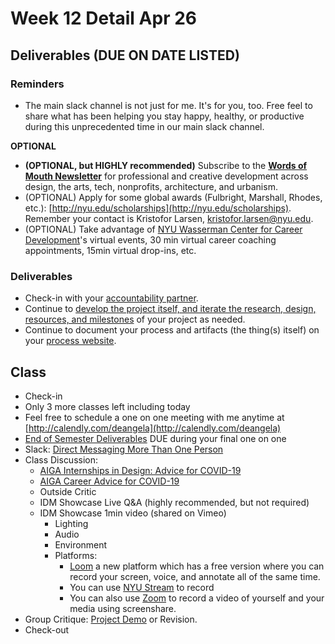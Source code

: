 # Week 12 Detail Apr 26

## Deliverables \(DUE ON DATE LISTED\)

### Reminders

* The main slack channel is not just for me. It's for you, too. Free feel to share what has been helping you stay happy, healthy, or productive during this unprecedented time in our main slack channel. 

**OPTIONAL**

* **\(OPTIONAL, but HIGHLY recommended\)** Subscribe to the [**Words of Mouth Newsletter**](http://www.wordsofmouth.org/) for professional and creative development across design, the arts, tech, nonprofits, architecture, and urbanism.
* \(OPTIONAL\) Apply for some global awards \(Fulbright, Marshall, Rhodes, etc.\): [http://nyu.edu/scholarships](http://nyu.edu/scholarships). Remember your contact is Kristofor Larsen, kristofor.larsen@nyu.edu.
* \(OPTIONAL\) Take advantage of [NYU Wasserman Center for Career Development](https://www.nyu.edu/students/student-information-and-resources/career-development-and-jobs.html?__s=pvit1odzgzycp3tif89s)'s virtual events, 30 min virtual career coaching appointments, 15min virtual drop-ins, etc.

### **Deliverables**

* Check-in with your [accountability partner](../assignments/accountability_partner.md).
* Continue to [develop the project itself, and iterate the research, design, resources, and milestones](../project_plan/) of your project as needed.
* Continue to document your process and artifacts \(the thing\(s\) itself\) on your [process website](../pre-work/website.md).

## Class

* Check-in
* Only 3 more classes left including today
* Feel free to schedule a one on one meeting with me anytime at [http://calendly.com/deangela](http://calendly.com/deangela)
* [End of Semester Deliverables](../end_of_semester_deliverables/) DUE during your final one on one
* Slack: [Direct Messaging More Than One Person](https://slack.com/help/articles/212281468-What-is-a-direct-message)
* Class Discussion:
  * [AIGA Internships in Design: Advice for COVID-19](https://slack-redir.net/link?url=https%3A%2F%2Fwww.aiga.org%2Faiga%2Fcontent%2Ftools-and-resources%2Fcommitment-to-community%2Finternships-in-design-advice-for-covid-19%2F) 
  * [AIGA Career Advice for COVID-19](https://www.aiga.org/aiga/content/tools-and-resources/commitment-to-community/career-advice-for-covid-19/)
  * Outside Critic
  * IDM Showcase Live Q&A \(highly recommended, but not required\)
  * IDM Showcase 1min video \(shared on Vimeo\)
    * Lighting
    * Audio
    * Environment
    * Platforms: 
      * [Loom](https://www.loom.com/) a new platform which has a free version where you can record your screen, voice, and annotate all of the same time.
      * You can use [NYU Stream](https://slack-redir.net/link?url=https%3A%2F%2Fwww.nyu.edu%2Flife%2Finformation-technology%2Finstructional-technology-support%2Fvideo-and-media-creation-presentation%2Fnyu-stream.html) to record
      * You can also use [Zoom](https://slack-redir.net/link?url=https%3A%2F%2Fwww.nyu.edu%2Flife%2Finformation-technology%2Fcommunication-and-conferencing%2Fmeetings-chat-conferencing%2Fnyu-zoom.html) to record a video of yourself and your media using screenshare.
* Group Critique: [Project Demo](../critiques-demos-presentations-and-exhibition/project_demo.md) or Revision. 
* Check-out

